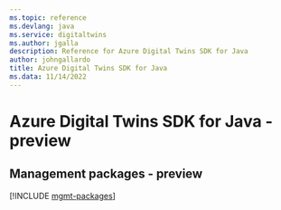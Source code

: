 ```yaml
---
ms.topic: reference
ms.devlang: java
ms.service: digitaltwins
ms.author: jgalla
description: Reference for Azure Digital Twins SDK for Java
author: johngallardo
title: Azure Digital Twins SDK for Java
ms.data: 11/14/2022
---
```

# Azure Digital Twins SDK for Java - preview

## Management packages - preview
[!INCLUDE [mgmt-packages](digital-twins-mgmt-index.md)]